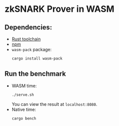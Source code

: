 zkSNARK Prover in WASM
=======================

## Dependencies:
* [Rust toolchain](https://www.rust-lang.org/tools/install)
* [npm](https://www.npmjs.com/get-npm)
* `wasm-pack` package:
    ```bash
    cargo install wasm-pack
    ```

## Run the benchmark
* WASM time:
    ```bash
    ./serve.sh
    ```
    You can view the result at `localhost:8080`.
* Native time:
    ```bash
    cargo bench
    ```